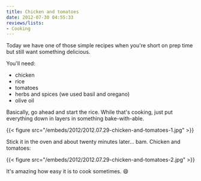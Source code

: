 ```yaml
---
title: Chicken and tomatoes
date: 2012-07-30 04:55:33
reviews/lists:
- Cooking
---
```

Today we have one of those simple recipes when you're short on prep time but still want something delicious.

You'll need:

* chicken
* rice
* tomatoes
* herbs and spices (we used basil and oregano)
* olive oil


<!--more-->

Basically, go ahead and start the rice. While that's cooking, just put everything down in layers in something bake-with-able.

{{< figure src="/embeds/2012/2012.07.29-chicken-and-tomatoes-1.jpg" >}}

Stick it in the oven and about twenty minutes later... bam. Chicken and tomatoes:

{{< figure src="/embeds/2012/2012.07.29-chicken-and-tomatoes-2.jpg" >}}

It's amazing how easy it is to cook sometimes. :smile:

&nbsp;

&nbsp;
